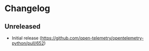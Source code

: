 # Changelog

## Unreleased

- Initial release (https://github.com/open-telemetry/opentelemetry-python/pull/652)
